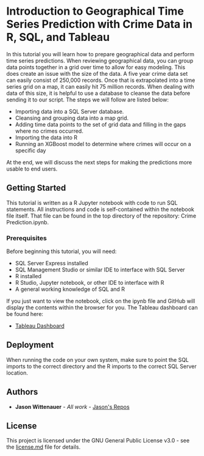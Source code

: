 # Introduction to Geographical Time Series Prediction with Crime Data in R, SQL, and Tableau

In this tutorial you will learn how to prepare geographical data and perform time series predictions. When reviewing geographical data, you can group data points together in a grid over time to allow for easy modeling. This does create an issue with the size of the data. A five year crime data set can easily consist of 250,000 records. Once that is extrapolated into a time series grid on a map, it can easily hit 75 million records. When dealing with data of this size, it is helpful to use a database to cleanse the data before sending it to our script. The steps we will follow are listed below:
* Importing data into a SQL Server database.
* Cleansing and grouping data into a map grid.
* Adding time data points to the set of grid data and filling in the gaps where no crimes occurred.
* Importing the data into R
* Running an XGBoost model to determine where crimes will occur on a specific day

At the end, we will discuss the next steps for making the predictions more usable to end users.
 
## Getting Started

This tutorial is written as a R Jupyter notebook with code to run SQL statements. All instructions and code is self-contained within the notebook file itself. That file can be found in the top directory of the repository: Crime Prediction.ipynb.

### Prerequisites

Before beginning this tutorial, you will need:
* SQL Server Express installed
* SQL Management Studio or similar IDE to interface with SQL Server
* R installed
* R Studio, Jupyter notebook, or other IDE to interface with R
* A general working knowledge of SQL and R

If you just want to view the notebook, click on the ipynb file and GitHub will display the contents within the browser for you. The Tableau dashboard can be found here:
* [Tableau Dashboard](https://public.tableau.com/profile/jason.wittenauer#!/vizhome/CrimePrediction_15793180506290/CrimeMap)

## Deployment

When running the code on your own system, make sure to point the SQL imports to the correct directory and the R imports to the correct SQL Server location.

## Authors

* **Jason Wittenauer** - *All work* - [Jason's Repos](https://github.com/jasonwi1202)

## License

This project is licensed under the GNU General Public License v3.0 - see the [license.md](license.md) file for details.

